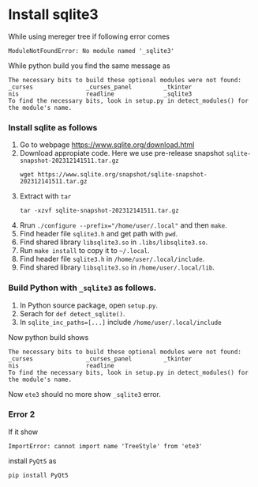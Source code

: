 # Install sqlite3
While using mereger tree if following error comes
```
ModuleNotFoundError: No module named '_sqlite3'
```
While python build you find the same message as
```
The necessary bits to build these optional modules were not found:
_curses               _curses_panel         _tkinter           
nis                   readline              _sqlite3                   
To find the necessary bits, look in setup.py in detect_modules() for the module's name.
```

### Install sqlite as follows

1. Go to webpage https://www.sqlite.org/download.html
2. Download appropiate code. Here we use pre-release snapshot `sqlite-snapshot-202312141511.tar.gz`
    ```
    wget https://www.sqlite.org/snapshot/sqlite-snapshot-202312141511.tar.gz
    ```
3. Extract with `tar`
    ```
    tar -xzvf sqlite-snapshot-202312141511.tar.gz
    ```
4. Rrun `./configure --prefix="/home/user/.local"` and then `make`.
5. Find header file `sqlite3.h` and get path with `pwd`.
6. Find shared library `libsqlite3.so` in `.libs/libsqlite3.so`.
7. Run `make install` to copy it to `~/.local`.
8. Find header file `sqlite3.h` in `/home/user/.local/include`.
6. Find shared library `libsqlite3.so` in `/home/user/.local/lib`.

### Build Python with `_sqlite3` as follows.
1. In Python source package, open `setup.py`.
2. Serach for `def detect_sqlite()`.
3. In `sqlite_inc_paths=[...]` include `/home/user/.local/include`

Now python build shows
```
The necessary bits to build these optional modules were not found:
_curses               _curses_panel         _tkinter           
nis                   readline                                 
To find the necessary bits, look in setup.py in detect_modules() for the module's name.
```
Now `ete3` should no more show `_sqlite3` error.



### Error 2
If it show 
```
ImportError: cannot import name 'TreeStyle' from 'ete3'
```
install `PyQt5` as
```
pip install PyQt5
```
